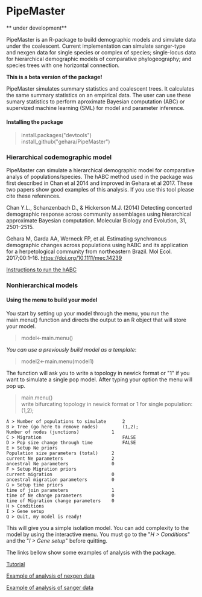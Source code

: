 # PipeMaster
** under development**
  
  PipeMaster is an R-package to build demographic models and simulate data under the coalescent. Current implementation can simulate sanger-type and nexgen data for single species or complex of species; single-locus data for hierarchical demographic models of comparative phylogeography; and species trees with one horizontal connection.

**This is a beta version of the package!**
  
  
  PipeMaster simulates summary statistics and coalescent trees. It calculates the same summary statistics on an empirical data. The user can use these sumary statistics to perform aproximate Bayesian computation (ABC) or supervized machine learning (SML) for model and parameter inference.


#### Installing the package  

> install.packages("devtools")  
> install_github("gehara/PipeMaster")

### Hierarchical codemographic model

PipeMaster can simulate a hierarchical demographic model for comparative analys of populations/species. The hABC method used in the package was first described in Chan et al 2014 and improved in Gehara et al 2017. These two papers show good examples of this analysis. If you use this tool please cite these references.

Chan Y.L., Schanzenbach D., & Hickerson M.J. (2014) Detecting concerted demographic response across community
assemblages using hierarchical approximate Bayesian computation. Molecular Biology and Evolution, 31,
2501–2515.

Gehara M, Garda AA, Werneck FP, et al. Estimating synchronous demographic changes across populations 
using hABC and its application for a herpetological community from northeastern Brazil.
Mol Ecol. 2017;00:1–16. https://doi.org/10.1111/mec.14239

[Instructions to run the hABC](hABC_manual.md)


### Nonhierarchical models
#### Using the menu to build your model
You start by setting up your model through the menu, you run the main.menu() function and directs the output to an R object that will store your model.

> model<-main.menu()

_You can use a previously build model as a template_:
  
  > model2<-main.menu(model1)

The function will ask you to write a topology in newick format or "1" if you want to simulate a single pop model. 
After typing your option the menu will pop up.

> main.menu()  
write bifurcating topology in newick format or 1 for single population: (1,2);
```
A > Number of populations to simulate      2  
B > Tree (go here to remove nodes)         (1,2);  
Number of nodes (junctions)            1  
C > Migration                              FALSE  
D > Pop size change through time           FALSE  
E > Setup Ne priors  
Population size parameters (total)     2  
current Ne parameters                  2  
ancestral Ne parameters                0  
F > Setup Migration priors  
current migration                      0  
ancestral migration parameters         0  
G > Setup time priors   
time of join parameters                1  
time of Ne change parameters           0  
time of Migration change parameters    0  
H > Conditions  
I > Gene setup  
Q > Quit, my model is ready!
  ```

This will give you a simple isolation model. You can add complexity to the model by using the interactive menu.
You must go to the "_H > Conditions_" and the "_I > Gene setup_" before quitting.

The links bellow show some examples of analysis with the package.

[Tutorial](https://compphylo.github.io/Oslo2019/PM_files/Dermatonotus_example.html)

[Example of analysis of nexgen data](Dermatonotus_example.md)

[Example of analysis of sanger data](Agkistrodon_example.md)

